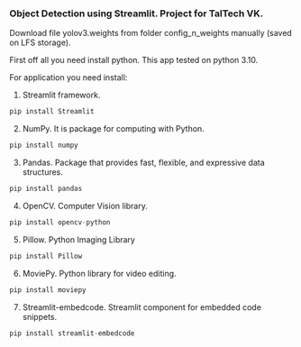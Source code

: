### Object Detection using Streamlit. Project for TalTech VK.

Download file yolov3.weights from folder config_n_weights manually (saved on LFS storage).

First off all you need install python. This app tested on python 3.10.

For application you need install: <br />
1. Streamlit framework.
```python
pip install Streamlit
 ```
2. NumPy. It is package for computing with Python.
```python
pip install numpy
 ```
3. Pandas. Package that provides fast, flexible, and expressive data structures. 
```python
pip install pandas
 ```
4. OpenCV. Computer Vision library.
```python
pip install opencv-python
 ```
5. Pillow. Python Imaging Library
```python
pip install Pillow
 ```
6. MoviePy. Python library for video editing.
```python
pip install moviepy
 ```
7. Streamlit-embedcode. Streamlit component for embedded code snippets.
```python
pip install streamlit-embedcode
 ```
